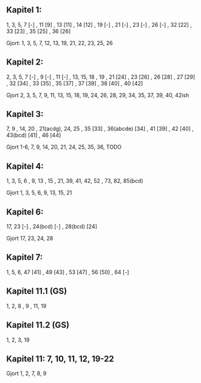 ## Kapitel 1: 
1, 3, 5, 7 [-] , 11 [9] , 13 [11] , 14 [12] , 19 [-] , 21 [-] , 23 [-] , 26 [-] , 32 [22] , 33 [23] , 35 [25] , 36 [26]  

Gjort: 1, 3, 5, 7, 12, 13, 19, 21, 22, 23, 25, 26

## Kapitel 2: 
2, 3, 5, 7 [-] , 9 [-] , 11 [-] , 13, 15, 18 , 19 , 21 [24] , 23 [26] , 26 [28] , 27 [29] , 32 [34] , 33 [35] , 35 [37] , 37 [39] , 38 [40] , 40 [42]

Gjort 2, 3, 5, 7, 9, 11, 13, 15, 18, 19, 24, 26, 28, 29, 34, 35, 37, 39, 40, 42ish

## Kapitel 3: 
7, 9 , 14, 20 , 21(acdg), 24, 25 , 35 [33] , 36(abcde) [34] , 41 [39] , 42 [40] , 43(bcd) [41] , 46 [44]

Gjort 1-6, 7, 9, 14, 20, 21, 24, 25, 35, 36, TODO


## Kapitel 4: 

1, 3, 5, 6 , 9, 13 , 15 , 21, 39, 41, 42, 52 , 73, 82, 85(bcd)

Gjort 1, 3, 5, 6, 9, 13, 15, 21


## Kapitel 6: 
17, 23 [-] , 24(bcd) [-] , 28(bcd) [24]

Gjort 17, 23, 24, 28

## Kapitel 7: 
1, 5, 6, 47 [41] , 49 [43] , 53 [47] , 56 [50] , 64 [-]


## Kapitel 11.1 (GS)
1, 2, 8 , 9 , 11, 19


## Kapitel 11.2 (GS)
1, 2, 3, 19


## Kapitel 11: 7, 10, 11, 12, 19-22

Gjort 1, 2, 7, 8, 9



